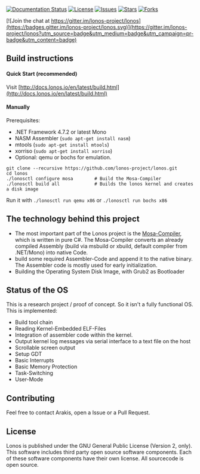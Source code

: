 [![Documentation Status](https://readthedocs.org/projects/lonos/badge/?version=latest)](http://docs.lonos.io/en/latest/?badge=latest) [![License][github-license]][github-license-link]  [![Issues][github-issues]][github-issues-link]  [![Stars][github-stars]][github-stars-link]  [![Forks][github-forks]][github-forks-link]

[github-forks]: https://img.shields.io/github/forks/lonos-project/lonos.svg
[github-forks-link]: https://github.com/lonos-project/lonos/network
[github-stars]: https://img.shields.io/github/stars/lonos-project/lonos.svg
[github-stars-link]: https://github.com/lonos-project/lonos/stargazers
[github-issues]: https://img.shields.io/github/issues/lonos-project/lonos.svg
[github-issues-link]: https://github.com/lonos-project/lonos/issues
[github-license]: https://img.shields.io/badge/license-GPL-blue.svg
[github-license-link]: https://raw.githubusercontent.com/lonos-project/lonos/master/LICENSE.txt
[![Join the chat at https://gitter.im/lonos-project/lonos](https://badges.gitter.im/lonos-project/lonos.svg)](https://gitter.im/lonos-project/lonos?utm_source=badge&utm_medium=badge&utm_campaign=pr-badge&utm_content=badge)

## Build instructions

#### Quick Start (recommended)

Visit [http://docs.lonos.io/en/latest/build.html](http://docs.lonos.io/en/latest/build.html)

#### Manually

Prerequisites:
- .NET Framework 4.7.2 or latest Mono
- NASM Assembler (`sudo apt-get install nasm`)
- mtools (`sudo apt-get install mtools`)
- xorriso (`sudo apt-get install xorriso`)
- Optional: qemu or bochs for emulation.

```
git clone --recursive https://github.com/lonos-project/lonos.git
cd lonos 
./lonosctl configure mosa        # Build the Mosa-Compiler
./lonosctl build all             # Builds the lonos kernel and creates a disk image
```
Run it with `./lonosctl run qemu x86` or `./lonosctl run bochs x86`

## The technology behind this project

- The most important part of the Lonos project is the [Mosa-Compiler](https://github.com/mosa/MOSA-Project), which is written in pure C#. The Mosa-Compiler converts an already compiled Assembly (build via msbuild or xbuild, default compiler from .NET/Mono) into native Code.
- build some required Assembler-Code  and append it to the native binary. The Assembler code is mostly used for early initialization.
- Building the Operating System Disk Image, with Grub2 as Bootloader

## Status of the OS

This is a research project / proof of concept. So it isn't a fully functional OS. This is implemented:

- Build tool chain
- Reading Kernel-Embedded ELF-Files
- Integration of assembler code within the kernel.
- Output kernel log messages via serial interface to a text file on the host
- Scrollable screen output
- Setup GDT
- Basic Interrupts
- Basic Memory Protection
- Task-Switching
- User-Mode

## Contributing

Feel free to contact Arakis, open a Issue or a Pull Request.

## License
Lonos is published under the GNU General Public License (Version 2, only). This software includes third party open source software components. Each of these software components have their own license. All sourcecode is open source.
